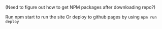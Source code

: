(Need to figure out how to get NPM packages after downloading repo?)

Run npm start to run the site
Or deploy to github pages by using `npm run deploy`
